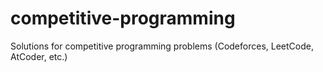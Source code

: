 # competitive-programming
Solutions for competitive programming problems (Codeforces, LeetCode, AtCoder, etc.)
